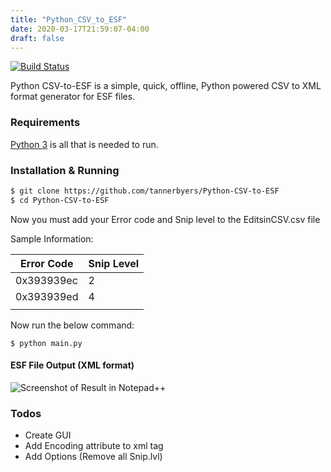 ```yaml
---
title: "Python_CSV_to_ESF"
date: 2020-03-17T21:59:07-04:00
draft: false
---
```


[![Build Status](https://travis-ci.org/joemccann/dillinger.svg?branch=master)](https://github.com/tannerbyers/Python-CSV-to-ESF)

Python CSV-to-ESF is a simple, quick, offline, Python powered CSV to XML format generator for ESF files.

### Requirements
[Python 3](https://www.python.org/downloads/) is all that is needed to run.

### Installation & Running

```sh
$ git clone https://github.com/tannerbyers/Python-CSV-to-ESF
$ cd Python-CSV-to-ESF
```
Now you must add your Error code and Snip level to the EditsinCSV.csv file 

Sample Information: 

| Error Code | Snip Level |
|------------|------------|
| 0x393939ec | 2          |
| 0x393939ed | 4          |
|            |            |

Now run the below command: 
```
$ python main.py
```

#### ESF File Output (XML format)
![Screenshot of Result in Notepad++](https://i.ibb.co/CVsKZBv/screenshot.png)

### Todos

 - Create GUI
 - Add Encoding attribute to xml tag
 - Add Options (Remove all Snip.lvl)

